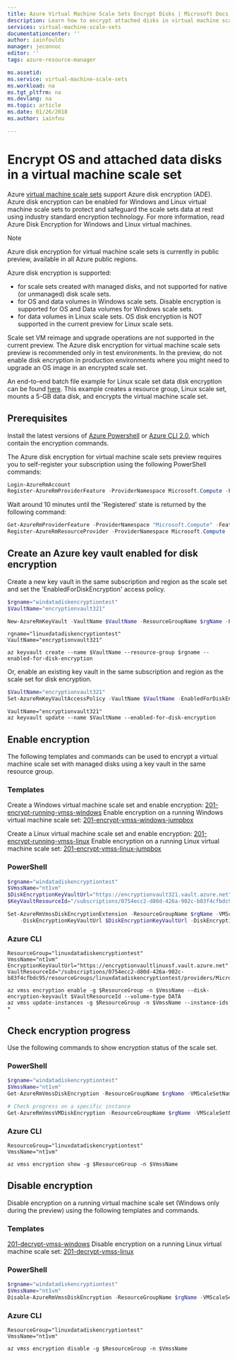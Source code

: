 ```yaml
---
title: Azure Virtual Machine Scale Sets Encrypt Disks | Microsoft Docs
description: Learn how to encrypt attached disks in virtual machine scale sets.
services: virtual-machine-scale-sets
documentationcenter: ''
author: iainfoulds
manager: jeconnoc
editor: ''
tags: azure-resource-manager

ms.assetid: 
ms.service: virtual-machine-scale-sets
ms.workload: na
ms.tgt_pltfrm: na
ms.devlang: na
ms.topic: article
ms.date: 01/26/2018
ms.author: iainfou

---
```

# Encrypt OS and attached data disks in a virtual machine scale set
Azure [virtual machine scale sets](/azure/virtual-machine-scale-sets/) support Azure disk encryption (ADE).  Azure disk encryption can be enabled for Windows and Linux virtual machine scale sets to protect and safeguard the scale sets data at rest using industry standard encryption technology. For more information, read Azure Disk Encryption for Windows and Linux virtual machines.

> [!NOTE]
>  Azure disk encryption for virtual machine scale sets is currently in public preview, available in all Azure public regions.

Azure disk encryption is supported:
- for scale sets created with managed disks, and not supported for native (or unmanaged) disk scale sets.
- for OS and data volumes in Windows scale sets. Disable encryption is supported for OS and Data volumes for Windows scale sets.
- for data volumes in Linux scale sets. OS disk encryption is NOT supported in the current preview for Linux scale sets.

Scale set VM reimage and upgrade operations are not supported in the current preview. The Azure disk encryption for virtual machine scale sets preview is recommended only in test environments. In the preview, do not enable disk encryption in production environments where you might need to upgrade an OS image in an encrypted scale set.

An end-to-end batch file example for Linux scale set data disk encryption can be found [here](https://gist.githubusercontent.com/ejarvi/7766dad1475d5f7078544ffbb449f29b/raw/03e5d990b798f62cf188706221ba6c0c7c2efb3f/enable-linux-vmss.bat).  This example creates a resource group, Linux scale set, mounts a 5-GB data disk, and encrypts the virtual machine scale set.

## Prerequisites
Install the latest versions of [Azure Powershell](https://github.com/Azure/azure-powershell/releases) or [Azure CLI 2.0](https://docs.microsoft.com/cli/azure/install-azure-cli?view=azure-cli-latest), which contain the encryption commands.

The Azure disk encryption for virtual machine scale sets preview requires you to self-register your subscription using the following PowerShell commands: 

```powershell
Login-AzureRmAccount
Register-AzureRmProviderFeature -ProviderNamespace Microsoft.Compute -FeatureName "UnifiedDiskEncryption"
```

Wait around 10 minutes until the 'Registered' state is returned by the following command: 

```powershell
Get-AzureRmProviderFeature -ProviderNamespace "Microsoft.Compute" -FeatureName "UnifiedDiskEncryption"
Register-AzureRmResourceProvider -ProviderNamespace Microsoft.Compute
```

## Create an Azure key vault enabled for disk encryption
Create a new key vault in the same subscription and region as the scale set and set the 'EnabledForDiskEncryption' access policy.

```powershell
$rgname="windatadiskencryptiontest"
$VaultName="encryptionvault321"

New-AzureRmKeyVault -VaultName $VaultName -ResourceGroupName $rgName -Location southcentralus -EnabledForDiskEncryption
``` 

```azurecli
rgname="linuxdatadiskencryptiontest"
VaultName="encryptionvault321"

az keyvault create --name $VaultName --resource-group $rgname --enabled-for-disk-encryption
```

Or, enable an existing key vault in the same subscription and region as the scale set for disk encryption.

```powershell
$VaultName="encryptionvault321"
Set-AzureRmKeyVaultAccessPolicy -VaultName $VaultName -EnabledForDiskEncryption
```

```azurecli
VaultName="encryptionvault321"
az keyvault update --name $VaultName --enabled-for-disk-encryption
```

## Enable encryption

The following templates and commands can be used to encrypt a virtual machine scale set with managed disks using a key vault in the same resource group.

### Templates
Create a Windows virtual machine scale set and enable encryption: [201-encrypt-running-vmss-windows](https://github.com/Azure/azure-quickstart-templates/tree/master/201-encrypt-running-vmss-windows)
Enable encryption on a running Windows virtual machine scale set: [201-encrypt-vmss-windows-jumpbox](https://github.com/Azure/azure-quickstart-templates/tree/master/201-encrypt-vmss-windows-jumpbox)

Create a Linux virtual machine scale set and enable encryption: [201-encrypt-running-vmss-linux](https://github.com/Azure/azure-quickstart-templates/tree/master/201-encrypt-running-vmss-linux)
Enable encryption on a running Linux virtual machine scale set: [201-encrypt-vmss-linux-jumpbox](https://github.com/Azure/azure-quickstart-templates/tree/master/201-encrypt-vmss-linux-jumpbox)

### PowerShell

```powershell
$rgname="windatadiskencryptiontest"
$VmssName="nt1vm"
$DiskEncryptionKeyVaultUrl="https://encryptionvault321.vault.azure.net"
$KeyVaultResourceId="/subscriptions/0754ecc2-d80d-426a-902c-b83f4cfbdc95/resourceGroups/windatadiskencryptiontest/providers/Microsoft.KeyVault/vaults/encryptionvault321"

Set-AzureRmVmssDiskEncryptionExtension -ResourceGroupName $rgName -VMScaleSetName $VmssName `
    -DiskEncryptionKeyVaultUrl $DiskEncryptionKeyVaultUrl -DiskEncryptionKeyVaultId $KeyVaultResourceId –VolumeType Data
```

### Azure CLI
```azurecli
ResourceGroup="linuxdatadiskencryptiontest"
VmssName="nt1vm"
EncryptionKeyVaultUrl="https://encryptionvaultlinuxsf.vault.azure.net"
VaultResourceId="/subscriptions/0754ecc2-d80d-426a-902c-b83f4cfbdc95/resourceGroups/linuxdatadiskencryptiontest/providers/Microsoft.KeyVault/vaults/encryptionvaultlinuxsf"

az vmss encryption enable -g $ResourceGroup -n $VmssName --disk-encryption-keyvault $VaultResourceId --volume-type DATA
az vmss update-instances -g $ResourceGroup -n $VmssName --instance-ids *
```

## Check encryption progress

Use the following commands to show encryption status of the scale set.

### PowerShell

```powershell
$rgname="windatadiskencryptiontest"
$VmssName="nt1vm"
Get-AzureRmVmssDiskEncryption -ResourceGroupName $rgName -VMScaleSetName $VmssName

# Check progress on a specific instance 
Get-AzureRmVmssVMDiskEncryption -ResourceGroupName $rgName -VMScaleSetName $VmssName -InstanceId "4"
```

### Azure CLI
```azurecli
ResourceGroup="linuxdatadiskencryptiontest"
VmssName="nt1vm"

az vmss encryption show -g $ResourceGroup -n $VmssName
```

## Disable encryption
Disable encryption on a running virtual machine scale set (Windows only during the preview) using the following templates and commands.

### Templates
[201-decrypt-vmss-windows](https://github.com/Azure/azure-quickstart-templates/tree/master/201-decrypt-vmss-windows)
Disable encryption on a running Linux virtual machine scale set: [201-decrypt-vmss-linux](https://github.com/Azure/azure-quickstart-templates/tree/master/201-decrypt-vmss-linux)

### PowerShell

```powershell
$rgname="windatadiskencryptiontest"
$VmssName="nt1vm"
Disable-AzureRmVmssDiskEncryption -ResourceGroupName $rgName -VMScaleSetName $VmssName
```

### Azure CLI

```azurecli
ResourceGroup="linuxdatadiskencryptiontest"
VmssName="nt1vm"

az vmss encryption disable -g $ResourceGroup -n $VmssName
```


